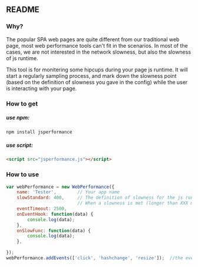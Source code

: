 ## README

### Why?

The popular SPA web pages are quite different from our traditional web page, most web performance tools can't fit in the scenarios. In most of the cases, we are not interested in the network slowness, but also the slowness of js runtime.

This tool is for monitering some hipcups during your page js runtime. It will start a regularly sampling process, and mark down the slowness point (based on the definition of slowness you gave in the config) while the user is interacting with your page. 

### How to get

##### use npm:
```sh
npm install jsperformance
```

##### use script:
```html
<script src="jsperformance.js"></script>
```

### How to use

``` js
var webPerformance = new WebPerformance({
	name: 'Tester',        // Your app name
	slowStandard: 400,     // The definition of slowness for the js runtime (in miliseconds)
						   // When a slowness is met (longer than XXX ms), a callback onSlowFunc will be triggered
	eventTimeout: 2500,	   
	onEventHook: function(data) {
		console.log(data);
	},
	onSlowFunc: function(data) {
		console.log(data);
	},
	
});
webPerformance.addEvents(['click', 'hashchange', 'resize']);  //the events you want to check
```